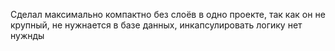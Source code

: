 Сделал максимально компактно без слоёв в одно проекте, так как он не крупный, не нужнается в базе данных, инкапсулировать логику нет нужнды